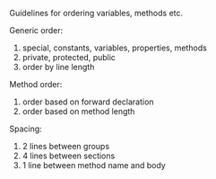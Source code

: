 Guidelines for ordering variables, methods etc.

Generic order:
1. special, constants, variables, properties, methods
2. private, protected, public
3. order by line length

Method order:

1. order based on forward declaration
2. order based on method length



Spacing:
1. 2 lines between groups
2. 4 lines between sections
3. 1 line between method name and body
